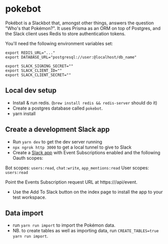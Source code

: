 # pokebot

Pokébot is a Slackbot that, amongst other things, answers the question "Who's that Pokémon?". It uses Prisma as an ORM on top of Postgres, and the Slack client uses Redis to store authentication tokens.

You'll need the following environment variables set:

```
export REDIS_URL="..."
export DATABASE_URL="postgresql://user:@localhost/db_name"

export SLACK_SIGNING_SECRET=""
export SLACK_CLIENT_ID=""
export SLACK_CLIENT_SECRET=""
```

## Local dev setup
* Install & run redis. (`brew install redis && redis-server` should do it)
* Create a postgres database called `pokebot`. 
* yarn install

## Create a development Slack app
* Run `yarn dev` to get the dev server running
* `npx ngrok http 3000` to get a local tunnel to give to Slack
* Create a [Slack app](https://api.slack.com/apps) with Event Subscriptions enabled and the following Oauth scopes:

Bot scopes: `users:read`, `chat:write`, `app_mentions:read`
User scopes: `users:read`

Point the Events Subscription request URL at https://<your ngrok server>/api/event.

* Use the Add To Slack button on the index page to install the app to your test workspace.

## Data import
* run `yarn run import` to import the Pokémon data.
* NB. to create tables as well as importing data, run `CREATE_TABLES=true yarn run import`.
